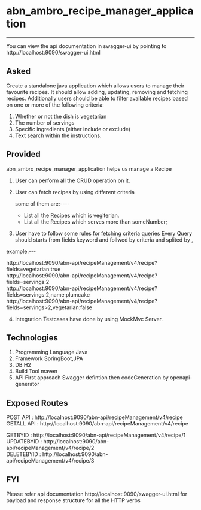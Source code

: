 # abn_ambro_recipe_manager_application
------------------------------------------------------------------------------------------

You can view the api documentation in swagger-ui by pointing to
http://localhost:9090/swagger-ui.html

## Asked

Create a standalone java application which allows users to manage their favourite recipes. It should
allow adding, updating, removing and fetching recipes. Additionally users should be able to filter
available recipes based on one or more of the following criteria:
1. Whether or not the dish is vegetarian
2. The number of servings
3. Specific ingredients (either include or exclude)
4. Text search within the instructions.

## Provided

abn_ambro_recipe_manager_application helps us manage a Recipe 

1. User can perform all the CRUD operation on it.

2. User can fetch recipes by using different criteria
 
   some of them are:----
    
     * List all the Recipes which is vegiterian.
     * List all the Recipes which serves more than someNumber;

3. User have to follow some rules for fetching criteria queries
   Every Query should starts from fields keyword and follwed by criteria and splited by ,
   
example:---

   http://localhost:9090/abn-api/recipeManagement/v4/recipe?fields=vegetarian:true <br />
   http://localhost:9090/abn-api/recipeManagement/v4/recipe?fields=servings:2 <br />
   http://localhost:9090/abn-api/recipeManagement/v4/recipe?fields=servings:2,name:plumcake <br />
   http://localhost:9090/abn-api/recipeManagement/v4/recipe?fields=servings>2,vegetarian:false <br />
   
4. Integration Testcases have done  by using MockMvc Server.

 
## Technologies

1. Programming Language Java
2. Framework SpringBoot,JPA
3. DB H2
4. Build Tool maven
5. API First approach Swagger defintion then codeGeneration by openapi-generator

## Exposed Routes 

POST API   : http://localhost:9090/abn-api/recipeManagement/v4/recipe  <br />
GETALL API : http://localhost:9090/abn-api/recipeManagement/v4/recipe  <br />

GETBYID    : http://localhost:9090/abn-api/recipeManagement/v4/recipe/1 <br />
UPDATEBYID : http://localhost:9090/abn-api/recipeManagement/v4/recipe/2 <br />
DELETEBYID : http://localhost:9090/abn-api/recipeManagement/v4/recipe/3 <br />


## FYI 
 Please refer api documentation http://localhost:9090/swagger-ui.html
 for payload and response structure for all the HTTP verbs  